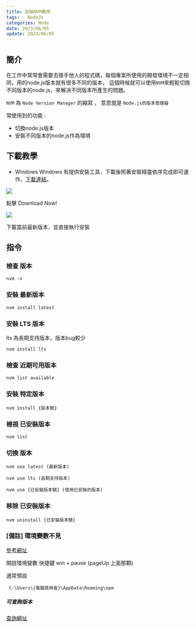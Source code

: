 ```yaml
---
title: 安裝NVM教學
tags: - NodeJs
categories: Node
date: 2023/06/05
update: 2023/06/05
---
```




## 簡介

在工作中常常會需要去接手他人的程式碼，每個專案所使用的開發環境不一定相同，用的node.js版本就有很多不同的版本，
這個時候就可以使用`NVM`來輕鬆切換不同版本的node.js，來解決不同版本所產生的問題。

`NVM` 為 `Node Version Manager` 的縮寫 ， 意思就是 `Node.js的版本管理器`

常使用到的功能 : 

* 切換node.js版本
* 安裝不同版本的node.js作為環境




## 下載教學

* Windows
Windows 有提供安裝工具，下載後照著安裝精靈依序完成即可運作，[下載連結](https://github.com/coreybutler/nvm-windows)。


![](https://i.imgur.com/L5YqZZ0.png)


點擊 Download Now!

![](https://i.imgur.com/PM9CM6m.png)

下載當前最新版本，並直接執行安裝


## 指令



### 檢查 版本 

```shell=
nvm -v 
```

### 安裝 最新版本 

```shell=
nvm install latest
```

### 安裝 LTS 版本
lts 為長期支持版本，版本bug較少

```shell=
nvm install lts
```

### 檢查 近期可用版本

```shell=
nvm list available
```

### 安裝 特定版本
```shell=
nvm install {版本號}
```

### 檢視 已安裝版本
```shell=
nvm list
```


### 切換 版本

```shell=
nvm use latest (最新版本)

nvm use lts (長期支持版本)

nvm use {已安裝版本號} (使用已安裝的版本)
```


### 移除 已安裝版本
```shell=
nvm uninstall {已安裝版本號}
```


### [備註] 環境變數不見

[參考網址](https://israynotarray.com/nodejs/20190801/449913843/) 

開啟環境變數 快捷鍵 win + pause (pageUp 上面那顆)

通常預設
```
 C:\Users\{電腦使用者}\AppData\Roaming\npm
```


##### 可查詢版本

[查詢網址](https://nodejs.org/en/blog/release/)